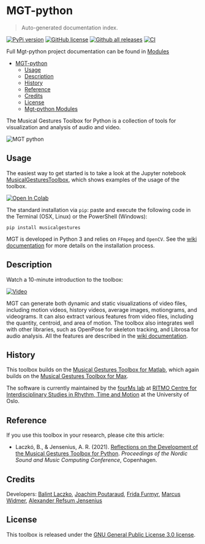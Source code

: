 # MGT-python

> Auto-generated documentation index.

[![PyPi version](https://badgen.net/pypi/v/musicalgestures/)](https://pypi.org/project/musicalgestures)
[![GitHub license](https://img.shields.io/github/license/fourMs/MGT-python.svg)](https://github.com/fourMs/MGT-python/blob/master/LICENSE)
[![Github all releases](https://img.shields.io/github/downloads/fourMs/MGT-python/total.svg)](https://GitHub.com/fourMs/MGT-python/releases/)
[![CI](https://github.com/fourMs/MGT-python/actions/workflows/ci.yml/badge.svg)](https://github.com/fourMs/MGT-python/actions/workflows/ci.yml)

Full Mgt-python project documentation can be found in [Modules](MODULES.md#mgt-python-modules)

- [MGT-python](#mgt-python)
    - [Usage](#usage)
    - [Description](#description)
    - [History](#history)
    - [Reference](#reference)
    - [Credits](#credits)
    - [License](#license)
  - [Mgt-python Modules](MODULES.md#mgt-python-modules)

The Musical Gestures Toolbox for Python is a collection of tools for visualization and analysis of audio and video.

![MGT python](https://raw.githubusercontent.com/fourMs/MGT-python/master/musicalgestures/documentation/figures/promo/ipython_example.gif)

## Usage

The easiest way to get started is to take a look at the Jupyter notebook [MusicalGesturesToolbox](https://github.com/fourMs/MGT-python/blob/master/musicalgestures/MusicalGesturesToolbox.ipynb), which shows examples of the usage of the toolbox.

[![Open In Colab](https://colab.research.google.com/assets/colab-badge.svg)](https://colab.research.google.com/github/fourMs/MGT-python/blob/master/musicalgestures/MusicalGesturesToolbox.ipynb)

The standard installation via `pip`: paste and execute the following code in the Terminal (OSX, Linux) or the PowerShell (Windows):

`pip install musicalgestures`

MGT is developed in Python 3 and relies on `FFmpeg` and `OpenCV`. See the [wiki documentation](https://github.com/fourMs/MGT-python/wiki#installation) for more details on the installation process.

## Description

Watch a 10-minute introduction to the toolbox: 

[![Video](https://www.uio.no/ritmo/english/research/labs/fourms/software/musicalgesturestoolbox/mgt-python/video/nordicsmc2021-thumbnail.png)](https://youtu.be/tZVX_lDFrwc)

MGT can generate both dynamic and static visualizations of video files, including motion videos, history videos, average images, motiongrams, and videograms. It can also extract various features from video files, including the quantity, centroid, and area of motion. The toolbox also integrates well with other libraries, such as OpenPose for skeleton tracking, and Librosa for audio analysis. All the features are described in the [wiki documentation](https://github.com/fourMs/MGT-python/wiki).

## History

This toolbox builds on the [Musical Gestures Toolbox for Matlab](https://github.com/fourMs/MGT-matlab/), which again builds on the [Musical Gestures Toolbox for Max](https://www.uio.no/ritmo/english/research/labs/fourms/software/musicalgesturestoolbox/mgt-max/).

The software is currently maintained by the [fourMs lab](https://github.com/fourMs) at [RITMO Centre for Interdisciplinary Studies in Rhythm, Time and Motion](https://www.uio.no/ritmo/english/) at the University of Oslo.

## Reference

If you use this toolbox in your research, please cite this article:

- Laczkó, B., & Jensenius, A. R. (2021). [Reflections on the Development of the Musical Gestures Toolbox for Python](https://www.duo.uio.no/bitstream/handle/10852/89331/Laczk%25C3%25B3_et_al_2021_Reflections_on_the_Development_of_the.pdf?sequence=2&isAllowed=y). *Proceedings of the Nordic Sound and Music Computing Conference*, Copenhagen.

## Credits

Developers: [Balint Laczko](https://github.com/balintlaczko), [Joachim Poutaraud](https://github.com/joachimpoutaraud), [Frida Furmyr](https://github.com/fridafu), [Marcus Widmer](https://github.com/marcuswidmer), [Alexander Refsum Jensenius](https://github.com/alexarje/)

## License

This toolbox is released under the [GNU General Public License 3.0 license](https://www.gnu.org/licenses/gpl-3.0.en.html).
